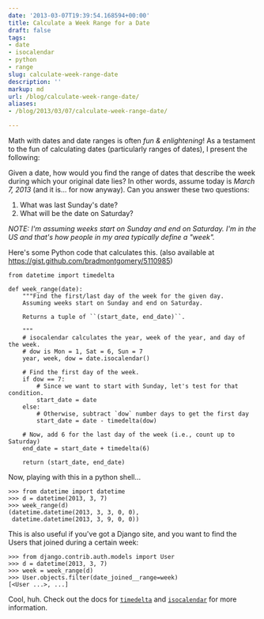 ```yaml
---
date: '2013-03-07T19:39:54.168594+00:00'
title: Calculate a Week Range for a Date
draft: false
tags:
- date
- isocalendar
- python
- range
slug: calculate-week-range-date
description: ''
markup: md
url: /blog/calculate-week-range-date/
aliases:
- /blog/2013/03/07/calculate-week-range-date/

---
```


Math with dates and date ranges is often *fun & enlightening*! As
a testament to the fun of calculating dates (particularly ranges of dates), I
present the following:


Given a date, how would you find the range of dates that describe the week
during which your original date lies? In other words, assume today is *March
7, 2013* (and it is... for now anyway). Can you answer these two questions:

1. What was last Sunday's date?
2. What will be the date on Saturday?


*NOTE: I'm assuming weeks start on Sunday and end on Saturday. I'm in the
US and that's how people in my area typically define a "week".*


Here's some Python code that calculates this. (also available at
<https://gist.github.com/bradmontgomery/5110985>)



```
from datetime import timedelta

def week_range(date):
    """Find the first/last day of the week for the given day.
    Assuming weeks start on Sunday and end on Saturday.

    Returns a tuple of ``(start_date, end_date)``.

    """
    # isocalendar calculates the year, week of the year, and day of the week.
    # dow is Mon = 1, Sat = 6, Sun = 7
    year, week, dow = date.isocalendar()

    # Find the first day of the week.
    if dow == 7:
        # Since we want to start with Sunday, let's test for that condition.
        start_date = date
    else:
        # Otherwise, subtract `dow` number days to get the first day
        start_date = date - timedelta(dow)

    # Now, add 6 for the last day of the week (i.e., count up to Saturday)
    end_date = start_date + timedelta(6)

    return (start_date, end_date)
```

Now, playing with this in a python shell...



```
>>> from datetime import datetime
>>> d = datetime(2013, 3, 7)
>>> week_range(d)
(datetime.datetime(2013, 3, 3, 0, 0),
 datetime.datetime(2013, 3, 9, 0, 0))
```

This is also useful if you've got a Django site, and you want to find
the Users that joined during a certain week:



```
>>> from django.contrib.auth.models import User
>>> d = datetime(2013, 3, 7)
>>> week = week_range(d)
>>> User.objects.filter(date_joined__range=week)
[<User ...>, ...]
```

Cool, huh. Check out the docs for [`timedelta`](http://docs.python.org/2/library/datetime.html#timedelta-objects) and
[`isocalendar`](http://docs.python.org/2/library/datetime.html#datetime.date.isocalendar) for more information.




